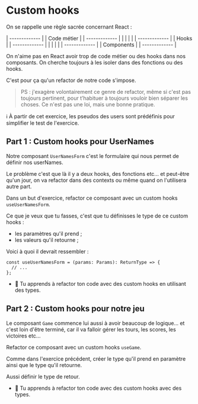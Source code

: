 # Custom hooks

On se rappelle une règle sacrée concernant React :

| ------------- |
| Code métier   |
| ------------- |
|               |
|               |
| ------------- |
| Hooks         |
| ------------- |
|               |
|               |
| ------------- |
| Components    |
| ------------- |

On n'aime pas en React avoir trop de code métier ou des hooks dans nos composants. On cherche toujours à les isoler dans des fonctions ou des hooks.

C'est pour ça qu'un refactor de notre code s'impose.

> PS : j'exagère volontairement ce genre de refactor, même si c'est pas toujours pertinent, pour t’habituer à toujours vouloir bien séparer les choses. Ce n'est pas une loi, mais une bonne pratique.

ℹ️ À partir de cet exercice, les pseudos des users sont prédéfinis pour simplifier le test
de l'exercice.

## Part 1 : Custom hooks pour UserNames

Notre composant `UserNamesForm` c'est le formulaire qui nous permet de définir nos userNames.

Le problème c'est que là il y a deux hooks, des fonctions etc... et peut-être qu'un jour, on va refactor dans des contexts ou même quand on l'utilisera autre part.

Dans un but d'exercice, refactor ce composant avec un custom hooks `useUserNamesForm`.

Ce que je veux que tu fasses, c'est que tu définisses le type de ce custom hooks :

- les paramètres qu'il prend ;
- les valeurs qu'il retourne ;

Voici à quoi il devrait ressembler :

```tsx
const useUserNamesForm = (params: Params): ReturnType => {
  // ...
};
```

- 💌 Tu apprends à refactor ton code avec des custom hooks en utilisant des types.

## Part 2 : Custom hooks pour notre jeu

Le composant `Game` commence lui aussi à avoir beaucoup de logique... et c'est loin d'être terminé, car il va falloir gérer les tours, les scores, les victoires etc...

Refactor ce composant avec un custom hooks `useGame`.

Comme dans l'exercice précédent, créer le type qu'il prend en paramètre ainsi que le type qu'il retourne.

Aussi définir le type de retour.

- 💌 Tu apprends à refactor ton code avec des custom hooks avec des types.
